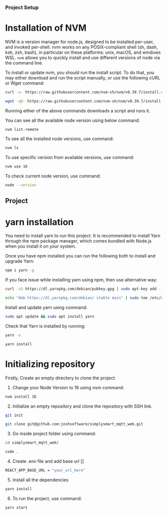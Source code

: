 ### Project Setup

# Installation of NVM

NVM is a version manager for node.js, designed to be installed per-user, and invoked per-shell. nvm works on any POSIX-compliant shell (sh, dash, ksh, zsh, bash), in particular on these platforms: unix, macOS, and windows WSL.
`nvm` allows you to quickly install and use different versions of node via the command line.

To install or update nvm, you should run the install script. To do that, you may either download and run the script manually, or use the following cURL or Wget command:

```sh
curl -o- https://raw.githubusercontent.com/nvm-sh/nvm/v0.39.7/install.sh | bash

wget -qO- https://raw.githubusercontent.com/nvm-sh/nvm/v0.39.7/install.sh | bash
```

Running either of the above commands downloads a script and runs it.

You can see all the available node version using below command:

```sh
nvm list-remote
```

To see all the installed node versions, use command:

```sh
nvm ls
```

To use specific version from available versions, use command:

```sh
nvm use 16
```

To check current node version, use command:

```sh
node --version
```

## Project

# yarn installation

You need to install yarn to run this project.
It is recommended to install Yarn through the npm package manager, which comes bundled with Node.js when you install it on your system.

Once you have npm installed you can run the following both to install and upgrade Yarn:

```sh
npm i yarn -g
```

If you face issue while installing yarn using npm, then use alternative way:

```sh
curl -sS https://dl.yarnpkg.com/debian/pubkey.gpg | sudo apt-key add -

echo "deb https://dl.yarnpkg.com/debian/ stable main" | sudo tee /etc/apt/sources.list.d/yarn.list
```

Install and update yarn using command:

```sh
sudo apt update && sudo apt install yarn
```

Check that Yarn is installed by running:

```sh
yarn -v

yarn install
```

# Initializing repository

Firstly, Create an empty directory to clone the project.

1.  Change your Node Version to 16 using nvm command:

```sh
nvm install 16
```

2.  Initialize an empty repository and clone the repository with SSH link.

```sh
git init

git clone git@github.com:joshsoftware/simplysmart_mqtt_web.git
```

3.  Go inside project folder using command:

```sh
cd simplysmart_mqtt_web/

code .
```

4.  Create .env file and add base url []

```sh
REACT_APP_BASE_URL = "your_url_here"
```

5.  Install all the dependencies

```sh
yarn install
```

6.  To run the project, use command:

```sh
yarn start
```
